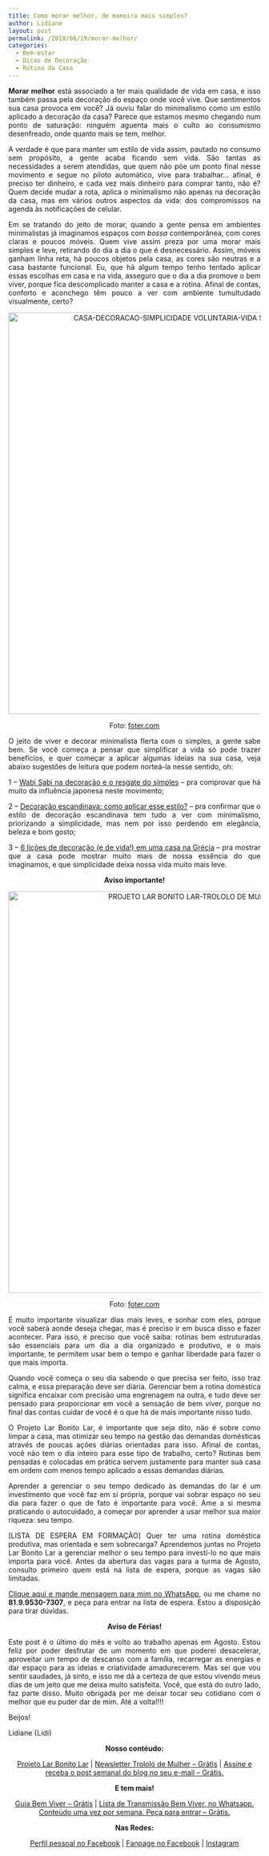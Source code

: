 ```yaml
---
title: Como morar melhor, de maneira mais simples?
author: Lidiane
layout: post
permalink: /2018/06/19/morar-melhor/
categories:
  - Bem-estar
  - Dicas de Decoração
  - Rotina da Casa
---
```

<p align="justify">
  <strong>Morar melhor</strong> está associado a ter mais qualidade de vida em casa, e isso também passa pela decoração do espaço onde você vive. Que sentimentos sua casa provoca em você? Já ouviu falar do minimalismo como um estilo aplicado a decoração da casa? Parece que estamos mesmo chegando num ponto de saturação: ninguém aguenta mais o culto ao consumismo desenfreado, onde quanto mais se tem, melhor.
</p>

<p align="justify">
  A verdade é que para manter um estilo de vida assim, pautado no consumo sem propósito, a gente acaba ficando sem vida. São tantas as necessidades a serem atendidas, que quem não põe um ponto final nesse movimento e segue no piloto automático, vive para trabalhar… afinal, é preciso ter dinheiro, e cada vez mais dinheiro para comprar tanto, não é? Quem decide mudar a rota, aplica o minimalismo não apenas na decoração da casa, mas em vários outros aspectos da vida: dos compromissos na agenda às notificações de celular.
</p>

<p align="justify">
  Em se tratando do jeito de morar, quando a gente pensa em ambientes minimalistas já imaginamos espaços com <em>bossa</em> contemporânea, com cores claras e poucos móveis. Quem vive assim preza por uma morar mais simples e leve, retirando do dia a dia o que é desnecessário. Assim, móveis ganham linha reta, há poucos objetos pela casa, as cores são neutras e a casa bastante funcional. Eu, que há algum tempo tenho tentado aplicar essas escolhas em casa e na vida, asseguro que o dia a dia promove o bem viver, porque fica descomplicado manter a casa e a rotina. Afinal de contas, conforto e aconchego têm pouco a ver com ambiente tumultudado visualmente, certo?
</p>

<p align="center">
  <img class="alignnone size-full wp-image-14648" src="https://www.trololodemulher.com.br/2018/06/CASA-DECORACAO-SIMPLICIDADE-VOLUNTARIA-VIDA-SIMPLES-BEM-VIVER-BLOG.jpg" alt="CASA-DECORACAO-SIMPLICIDADE VOLUNTARIA-VIDA SIMPLES-BEM VIVER-BLOG" width="800" height="800" />
</p>

<p align="center">
  Foto: <a href="https://foter.com/" target="_blank" rel="noopener noreferrer">foter.com</a>
</p>

<p align="justify">
  O jeito de viver e decorar minimalista flerta com o simples, a gente sabe bem. Se você começa a pensar que simplificar a vida só pode trazer benefícios, e quer começar a aplicar algumas ideias na sua casa, veja abaixo sugestões de leitura que podem norteá-la nesse sentido, oh:
</p>

<p align="justify">
  1 – <a href="http://www.trololodemulher.com.br/2016/08/11/wabi-sabi-na-decoracao/" target="_blank" rel="noopener noreferrer">Wabi Sabi na decoração e o resgate do simples</a> – pra comprovar que há muito da influência japonesa neste movimento;
</p>

<p align="justify">
  2 – <a href="http://www.trololodemulher.com.br/2015/09/09/decoracao-escandinava/" target="_blank" rel="noopener noreferrer">Decoração escandinava: como aplicar esse estilo?</a> – pra confirmar que o estilo de decoração escandinava tem tudo a ver com minimalismo, priorizando a simplicidade, mas nem por isso perdendo em elegância, beleza e bom gosto;
</p>

<p align="justify">
  3 – <a href="http://www.trololodemulher.com.br/2016/08/16/decoracao-casa-na-grecia/" target="_blank" rel="noopener noreferrer">6 lições de decoração (e de vida!) em uma casa na Grécia</a> – pra mostrar que a casa pode mostrar muito mais de nossa essência do que imaginamos, e que simplicidade deixa nossa vida muito mais leve.
</p>

<p align="center">
  <strong>Aviso importante!</strong>
</p>

<p align="center">
  <img class="alignnone size-full wp-image-14651" src="https://www.trololodemulher.com.br/2018/06/PROJETO-LAR-BONITO-LAR-TROLOLO-DE-MULHER-REDES25.jpg" alt="PROJETO LAR BONITO LAR-TROLOLO DE MULHER-REDES[25]" width="800" height="800" />
</p>

<p align="center">
  Foto: <a href="https://foter.com/" target="_blank" rel="noopener noreferrer">foter.com</a>
</p>

<p align="justify">
  É muito importante visualizar dias mais leves, e sonhar com eles, porque você saberá aonde deseja chegar, mas é preciso ir em busca disso e fazer acontecer. Para isso, é preciso que você saiba: rotinas bem estruturadas são essenciais para um dia a dia organizado e produtivo, e o mais importante, te permitem usar bem o tempo e ganhar liberdade para fazer o que mais importa.
</p>

<p align="justify">
  Quando você começa o seu dia sabendo o que precisa ser feito, isso traz calma, e essa preparação deve ser diária. Gerenciar bem a rotina doméstica significa encaixar com precisão uma engrenagem na outra, e tudo deve ser pensado para proporcionar em você a sensação de bem viver, porque no final das contas cuidar de você é o que há de mais importante nisso tudo.
</p>

<p align="justify">
  O Projeto Lar Bonito Lar, é importante que seja dito, não é sobre como limpar a casa, mas otimizar seu tempo na gestão das demandas domésticas através de poucas ações diárias orientadas para isso. Afinal de contas, você não tem o dia inteiro para esse tipo de trabalho, certo? Rotinas bem pensadas e colocadas em prática servem justamente para manter sua casa em ordem com menos tempo aplicado a essas demandas diárias.
</p>

<p align="justify">
  Aprender a gerenciar o seu tempo dedicado às demandas do lar é um investimento que você faz em si própria, porque vai sobrar espaço no seu dia para fazer o que de fato é importante para você. Ame a si mesma praticando o autocuidado, a começar por aprender a usar melhor sua maior riqueza: seu tempo.
</p>

<p align="justify">
  [LISTA DE ESPERA EM FORMAÇÃO] Quer ter uma rotina doméstica produtiva, mas orientada e sem sobrecarga? Aprendemos juntas no Projeto Lar Bonito Lar a gerenciar melhor o seu tempo para investí-lo no que mais importa para você. Antes da abertura das vagas para a turma de Agosto, consulto primeiro quem está na lista de espera, porque as vagas são limitadas.
</p>

<p align="justify">
  <a href="https://api.whatsapp.com/send?1=pt_BR&phone=5581995307307" target="_blank" rel="noopener noreferrer">Clique aqui e mande mensagem para mim no WhatsApp</a>, ou me chame no <strong>81.9.9530-7307</strong>, e peça para entrar na lista de espera. Estou a disposição para tirar dúvidas.
</p>

<p align="center">
  <strong>Aviso de Férias!</strong>
</p>

<p align="justify">
  Este post é o último do mês e volto ao trabalho apenas em Agosto. Estou feliz por poder desfrutar de um momento em que poderei desacelerar, aproveitar um tempo de descanso com a família, recarregar as energias e dar espaço para as ideias e criatividade amadurecerem. Mas sei que vou sentir saudades, já sinto, e isso me dá a certeza de que estou vivendo meus dias de um jeito que me deixa muito satisfeita. Você, que está do outro lado, faz parte disso. Muito obrigada por me deixar tocar seu cotidiano com o melhor que eu puder dar de mim. Até a volta!!!!
</p>

<p align="justify">
  Beijos!
</p>

<p align="justify">
  Lidiane {Lidi}
</p>

<p align="center">
  <strong>Nosso contéudo:</strong>
</p>

<p align="center">
  <a href="http://www.trololodemulher.com.br/projeto-lar-bonito-lar/" target="_blank" rel="noopener noreferrer">Projeto Lar Bonito Lar</a> | <a href="http://www.trololodemulher.com.br/2018/02/28/newsletter/" target="_blank" rel="noopener noreferrer">Newsletter Trololó de Mulher – Grátis</a> | <a href="https://feedburner.google.com/fb/a/mailverify?uri=blogBichaFemea&loc=en_US" target="_blank" rel="noopener noreferrer">Assine e receba o post semanal do blog no seu e-mail – Grátis.</a>
</p>

<p align="center">
  <strong>E tem mais!</strong>
</p>

<p align="center">
  <a href="http://www.trololodemulher.com.br/2018/03/09/bem-viver/" target="_blank" rel="noopener noreferrer">Guia Bem Viver – Grátis</a> | <a href="https://api.whatsapp.com/send?1=pt_BR&phone=5581995307307" target="_blank" rel="noopener noreferrer">Lista de Transmissão Bem Viver, no Whatsapp. Conteúdo uma vez por semana. Peça para entrar – Grátis.</a>
</p>

<p align="center">
  <strong>Nas Redes:</strong>
</p>

<p align="center">
  <a href="https://www.facebook.com/lidiane.vasconcelos.94" target="_blank" rel="noopener noreferrer">Perfil pessoal no Facebook</a> | <a href="https://www.facebook.com/TrololoMulher/" target="_blank" rel="noopener noreferrer">Fanpage no Facebook</a> | <a href="https://www.instagram.com/trololodemulher/" target="_blank" rel="noopener noreferrer">Instagram</a>
</p>

<p align="justify">
